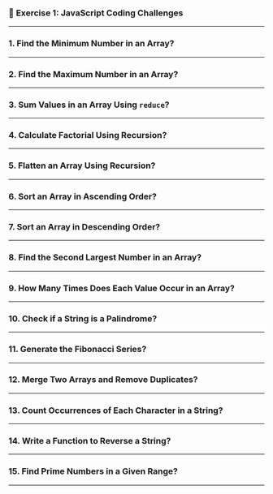 ### 🚀 **Exercise 1: JavaScript Coding Challenges**

---

### 1. **Find the Minimum Number in an Array?**

---

### 2. **Find the Maximum Number in an Array?**

---

### 3. **Sum Values in an Array Using `reduce`?**

---

### 4. **Calculate Factorial Using Recursion?**

---

### 5. **Flatten an Array Using Recursion?**

---

### 6. **Sort an Array in Ascending Order?**

---

### 7. **Sort an Array in Descending Order?**

---

### 8. **Find the Second Largest Number in an Array?**

---

### 9. **How Many Times Does Each Value Occur in an Array?**

---

### 10. **Check if a String is a Palindrome?**

---

### 11. **Generate the Fibonacci Series?**

---

### 12. **Merge Two Arrays and Remove Duplicates?**

---

### 13. **Count Occurrences of Each Character in a String?**

---

### 14. **Write a Function to Reverse a String?**

---

### 15. **Find Prime Numbers in a Given Range?**

---

